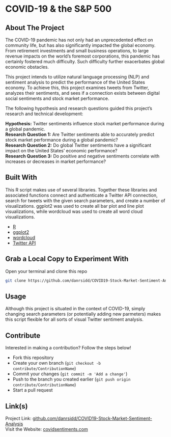 # COVID-19 & the S&P 500

## About The Project

The COVID-19 pandemic has not only had an unprecedented effect on community life, but has also significantly impacted the global economy. From retirement investments and small business operations, to large revenue impacts on the world’s foremost corporations, this pandemic has certainly fostered much difficulty. Such difficulty further exacerbates global economic obstacles.

This project intends to utilize natural language processing (NLP) and sentiment analysis to predict the performance of the United States economy. To achieve this, this project examines tweets from Twitter, analyzes their sentiments, and sees if a connection exists between digital social sentiments and stock market performance.

The following hypothesis and research questions guided this project’s research and technical development:

**Hypothesis:** Twitter sentiments influence stock market performance during a global pandemic.  
**Research Question 1:** Are Twitter sentiments able to accurately predict stock market performance during a global pandemic?  
**Research Question 2:** Do global Twitter sentiments have a significant impact on the United States’ economic performance?  
**Research Question 3:** Do positive and negative sentiments correlate with increases or decreases in market performance?

## Built With

This R script makes use of several libraries. Together these libraries and associated functions connect and authenticate a Twitter API connection, search for tweets with the given search parameters, and create a number of visualizations. ggplot2 was used to create all bar plot and line plot visualizations, while wordcloud was used to create all word cloud visualizations.

* [R](https://www.r-project.org)
* [ggplot2](https://ggplot2.tidyverse.org)
* [wordcloud](https://cran.r-project.org/web/packages/wordcloud/wordcloud.pdf)
* [Twitter API](https://developer.twitter.com/en/docs)

## Grab a Local Copy to Experiment With

Open your terminal and clone this repo
   ```sh
   git clone https://github.com/danrsidd/COVID19-Stock-Market-Sentiment-Analysis.git
   ```

## Usage

Although this project is situated in the context of COVID-19, simply changing search parameters (or potentially adding new parmeters) makes this script flexible for all sorts of visual Twitter sentiment analysis.

## Contribute

Interested in making a contribution? Follow the steps below!

- Fork this repository
- Create your own branch (`git checkout -b contribute/ContributionName`)
- Commit your changes (`git commit -m 'Add a change'`)
- Push to the branch you created earlier (`git push origin contribute/ContributionName`)
- Start a pull request

## Link(s)

Project Link: [github.com/danrsidd/COVID19-Stock-Market-Sentiment-Analysis](https://github.com/danrsidd/COVID19-Stock-Market-Sentiment-Analysis)\
Visit the Website: [covidsentiments.com](https://covidsentiments.com)

